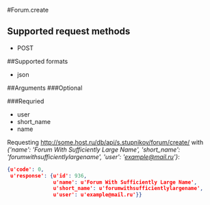 #Forum.create

## Supported request methods 
* POST

##Supported formats
* json

##Arguments
###Optional


###Requried
* user
* short_name
* name

Requesting http://some.host.ru/db/api/s.stupnikov/forum/create/ with _{'name': 'Forum With Sufficiently Large Name', 'short_name': 'forumwithsufficientlylargename', 'user': 'example@mail.ru'}_:
```json
{u'code': 0,
 u'response': {u'id': 936,
               u'name': u'Forum With Sufficiently Large Name',
               u'short_name': u'forumwithsufficientlylargename',
               u'user': u'example@mail.ru'}}
```
